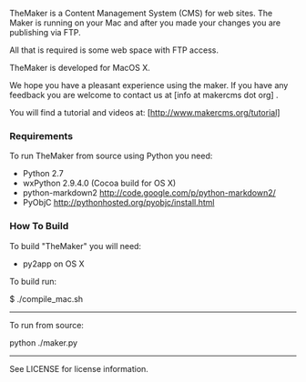 TheMaker is a Content Management System (CMS) for web sites. 
The Maker is running on your Mac and after you made your changes you 
are publishing via FTP. 

All that is required is some web space with FTP access.

TheMaker is developed for MacOS X.
	
We hope you have a pleasant experience using the maker. If you have any feedback
you are welcome to contact us at [info at makercms dot org] .
   
You will find a tutorial and videos at: [http://www.makercms.org/tutorial]

### Requirements

To run TheMaker from source using Python you need:

+ Python 2.7 
+ wxPython 2.9.4.0 (Cocoa build for OS X) 
+ python-markdown2 http://code.google.com/p/python-markdown2/  
+ PyObjC http://pythonhosted.org/pyobjc/install.html

### How To Build

To build "TheMaker" you will need:

- py2app on OS X

To build run: 

$ ./compile_mac.sh

--------------------------------------------

To run from source:

python ./maker.py

____________________________________________

See LICENSE for license information.



